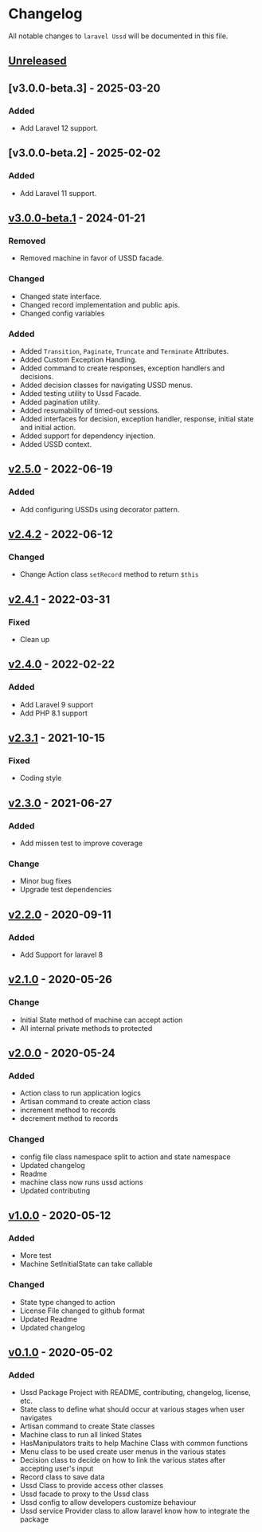 # Changelog

All notable changes to `laravel Ussd` will be documented in this file.

## [Unreleased]

## [v3.0.0-beta.3] - 2025-03-20
### Added
- Add Laravel 12 support.

## [v3.0.0-beta.2] - 2025-02-02
### Added
- Add Laravel 11 support.


## [v3.0.0-beta.1] - 2024-01-21
### Removed
- Removed machine in favor of USSD facade.

### Changed
- Changed state interface.
- Changed record implementation and public apis.
- Changed config variables

### Added
- Added `Transition`, `Paginate`, `Truncate` and `Terminate` Attributes.
- Added Custom Exception Handling.
- Added command to create responses, exception handlers and decisions.
- Added decision classes for navigating USSD menus.
- Added testing utility to Ussd Facade.
- Added pagination utility.
- Added resumability of timed-out sessions.
- Added interfaces for decision, exception handler, response, initial state and initial action.
- Added support for dependency injection.
- Added USSD context.

## [v2.5.0] - 2022-06-19
### Added
- Add configuring USSDs using decorator pattern.

## [v2.4.2] - 2022-06-12
### Changed
- Change Action class `setRecord` method to return `$this`

## [v2.4.1] - 2022-03-31
### Fixed
- Clean up

## [v2.4.0] - 2022-02-22
### Added
- Add Laravel 9 support
- Add PHP 8.1 support

## [v2.3.1] - 2021-10-15
### Fixed
- Coding style

## [v2.3.0] - 2021-06-27
### Added
- Add missen test to improve coverage
### Change
- Minor bug fixes
- Upgrade test dependencies


## [v2.2.0] - 2020-09-11
### Added
- Add Support for laravel 8

## [v2.1.0] - 2020-05-26
### Change
- Initial State method of machine can accept action
- All internal private methods to protected

## [v2.0.0] - 2020-05-24
### Added
- Action class to run application logics
- Artisan command to create action class
- increment method to records
- decrement method to records

### Changed
- config file class namespace split to action and state namespace
- Updated changelog
- Readme
- machine class now runs ussd actions
- Updated contributing

## [v1.0.0] - 2020-05-12
### Added
- More test
- Machine SetInitialState can take callable
### Changed
- State type changed to action
- License File changed to github format
- Updated Readme
- Updated changelog

## [v0.1.0] - 2020-05-02
### Added
- Ussd Package Project with README, contributing, changelog, license, etc.
- State class to define what should occur at various stages when user navigates
- Artisan command to create State classes
- Machine class to run all linked States
- HasManipulators traits to help Machine Class with common functions
- Menu class to be used create user menus in the various states
- Decision class to decide on how to link the various states after accepting user's input
- Record class to save data
- Ussd Class to provide access other classes
- Ussd facade to proxy to the Ussd class
- Ussd config to allow developers customize behaviour
- Ussd service Provider class to allow laravel know how to integrate the package

[Unreleased]: ../../compare/v3.0.0-beta.1...HEAD
[v3.0.0-beta.1]: ../../compare/v2.5.0...v3.0.0-beta.1
[v2.5.0]: ../../compare/v2.4.2...v2.5.0
[v2.4.2]: ../../compare/v2.4.1...v2.4.2
[v2.4.1]: ../../compare/v2.4.0...v2.4.1
[v2.4.0]: ../../compare/v2.3.1...v2.4.0
[v2.3.1]: ../../compare/v2.3.0...v2.3.1
[v2.3.0]: ../../compare/v2.2.0...v2.3.0
[v2.2.0]: ../../compare/v2.1.0...v2.2.0
[v2.1.0]: ../../compare/v2.0.0...v2.1.0
[v2.0.0]: ../../compare/v1.0.0...v2.0.0
[v1.0.0]: ../../compare/v0.1.0...v1.0.0
[v0.1.0]: ../../releases/tag/v0.1.0
